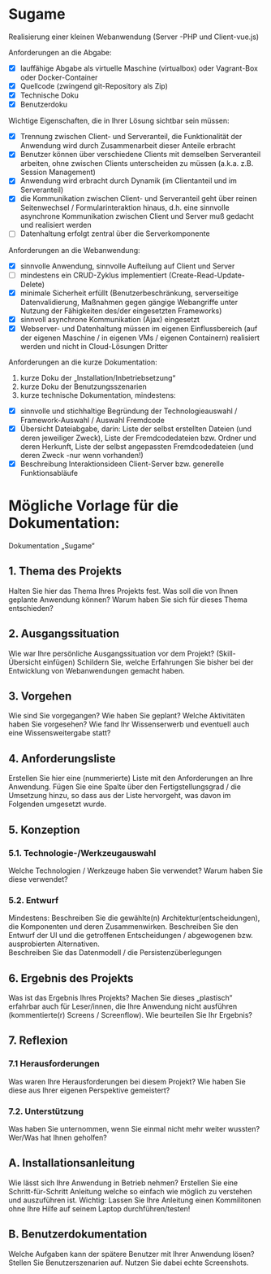 # Sugame

Realisierung einer kleinen Webanwendung
(Server -PHP und Client-vue.js)

Anforderungen an die Abgabe:
- [x]	lauffähige Abgabe als virtuelle Maschine (virtualbox) oder Vagrant-Box oder Docker-Container
- [x]	Quellcode (zwingend git-Repository als Zip)
- [x]	Technische Doku
- [x]	Benutzerdoku

Wichtige Eigenschaften, die in Ihrer Lösung sichtbar sein müssen:
- [x]	Trennung zwischen Client- und Serveranteil, die Funktionalität der Anwendung wird durch Zusammenarbeit dieser Anteile erbracht
- [x]	Benutzer können über verschiedene Clients mit demselben Serveranteil arbeiten, ohne zwischen Clients unterscheiden zu müssen (a.k.a. z.B. Session Management)
- [x]	Anwendung wird erbracht durch Dynamik (im Clientanteil und im Serveranteil)
- [x]	die Kommunikation zwischen Client- und Serveranteil geht über reinen Seitenwechsel / Formularinteraktion hinaus, d.h. eine sinnvolle asynchrone Kommunikation zwischen Client und Server muß gedacht und realisiert werden
- [ ]	Datenhaltung erfolgt zentral über die Serverkomponente

Anforderungen an die Webanwendung:
- [x]	sinnvolle Anwendung, sinnvolle Aufteilung auf Client und Server 
- [ ]	mindestens ein CRUD-Zyklus implementiert (Create-Read-Update-Delete)
- [x]	minimale Sicherheit erfüllt (Benutzerbeschränkung, serverseitige Datenvalidierung, Maßnahmen gegen gängige Webangriffe unter Nutzung der Fähigkeiten des/der eingesetzten Frameworks)
- [x]	sinnvoll asynchrone Kommunikation (Ajax) eingesetzt
- [x]	Webserver- und Datenhaltung müssen im eigenen Einflussbereich (auf der eigenen Maschine / in eigenen VMs / eigenen Containern) realisiert werden und nicht in Cloud-Lösungen Dritter

Anforderungen an die kurze Dokumentation:
1.	kurze Doku der „Installation/Inbetriebsetzung“
2.	kurze Doku der Benutzungsszenarien
3.	kurze technische Dokumentation, mindestens:
- [x]	sinnvolle und stichhaltige Begründung der Technologieauswahl / Framework-Auswahl / Auswahl Fremdcode
- [x]	Übersicht Dateiabgabe, darin: Liste der selbst erstellten Dateien (und deren jeweiliger Zweck), Liste der Fremdcodedateien bzw. Ordner und deren Herkunft, Liste der selbst angepassten Fremdcodedateien (und deren Zweck -nur wenn vorhanden!)
- [x]	Beschreibung Interaktionsideen Client-Server bzw. generelle Funktionsabläufe

# Mögliche Vorlage für die Dokumentation:
Dokumentation „Sugame“

## 1. Thema des Projekts

Halten Sie hier das Thema Ihres Projekts fest. Was soll die von Ihnen geplante Anwendung können? Warum haben Sie sich für dieses Thema entschieden?

## 2. Ausgangssituation

Wie war Ihre persönliche Ausgangssituation vor dem Projekt? (Skill-Übersicht einfügen) Schildern Sie, welche  Erfahrungen Sie bisher bei der Entwicklung von Webanwendungen gemacht haben.  

## 3. Vorgehen

Wie sind Sie vorgegangen? Wie haben Sie geplant?  Welche Aktivitäten haben Sie vorgesehen? 
Wie fand Ihr Wissenserwerb und eventuell auch eine Wissensweitergabe statt?

## 4. Anforderungsliste

Erstellen Sie hier eine (nummerierte) Liste mit den Anforderungen an Ihre Anwendung. Fügen Sie eine Spalte über den Fertigstellungsgrad / die Umsetzung hinzu, so dass aus der Liste hervorgeht, was davon im Folgenden umgesetzt wurde.

## 5. Konzeption

### 5.1. Technologie-/Werkzeugauswahl

Welche Technologien / Werkzeuge  haben Sie verwendet?
Warum haben Sie diese verwendet?

### 5.2. Entwurf

Mindestens:
Beschreiben Sie die gewählte(n) Architektur(entscheidungen), die Komponenten und deren Zusammenwirken.
Beschreiben Sie den Entwurf der UI und die getroffenen Entscheidungen / abgewogenen bzw. ausprobierten Alternativen.  
Beschreiben Sie das Datenmodell / die Persistenzüberlegungen

## 6.  Ergebnis des Projekts

Was ist das Ergebnis Ihres Projekts? Machen Sie dieses „plastisch“ erfahrbar auch für Leser/innen, die Ihre Anwendung nicht ausführen (kommentierte(r) Screens / Screenflow). Wie beurteilen Sie Ihr Ergebnis?

## 7. Reflexion

### 7.1  Herausforderungen 

Was waren Ihre Herausforderungen bei diesem Projekt? Wie haben Sie diese aus Ihrer eigenen Perspektive gemeistert?

### 7.2.  Unterstützung 

Was haben Sie unternommen, wenn Sie einmal nicht mehr weiter wussten? Wer/Was hat Ihnen geholfen?

## A. Installationsanleitung

Wie lässt sich Ihre Anwendung in Betrieb nehmen? Erstellen Sie eine Schritt-für-Schritt Anleitung welche so einfach wie möglich zu verstehen und auszuführen ist.
Wichtig: Lassen Sie Ihre Anleitung einen Kommilitonen ohne Ihre Hilfe auf seinem Laptop durchführen/testen!

## B. Benutzerdokumentation

Welche Aufgaben kann der spätere Benutzer mit Ihrer Anwendung lösen?
Stellen Sie Benutzerszenarien auf.  Nutzen Sie dabei echte Screenshots.
